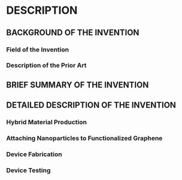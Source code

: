 # DESCRIPTION

## BACKGROUND OF THE INVENTION

### Field of the Invention

### Description of the Prior Art

## BRIEF SUMMARY OF THE INVENTION

## DETAILED DESCRIPTION OF THE INVENTION

### Hybrid Material Production

### Attaching Nanoparticles to Functionalized Graphene

### Device Fabrication

### Device Testing

